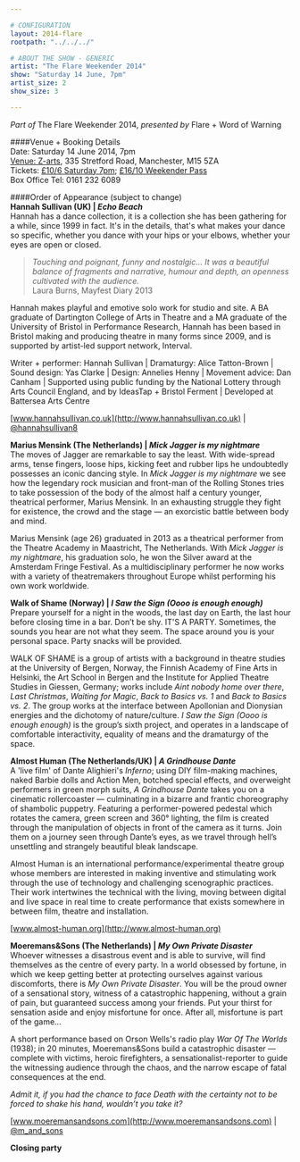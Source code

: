 ```yaml
---

# CONFIGURATION
layout: 2014-flare
rootpath: "../../../"

# ABOUT THE SHOW - GENERIC
artist: "The Flare Weekender 2014"
show: "Saturday 14 June, 7pm"
artist_size: 2
show_size: 3

---
```

*Part of* The Flare Weekender 2014, *presented by* Flare + Word of Warning       
     
####Venue + Booking Details        
Date: Saturday 14 June 2014, 7pm     
[Venue: Z-arts](http://www.z-arts.org/about-us/getting-here), 335 Stretford Road, Manchester, M15 5ZA      
Tickets: [£10/6 Saturday 7pm](http://www.z-arts.org/events/flare-2014-sat-eve); [£16/10 Weekender Pass](http://www.z-arts.org/events/flare-2014-friday/)     
Box Office Tel: 0161 232 6089    

####Order of Appearance (subject to change)      
**Hannah Sullivan (UK) | *Echo Beach***              
Hannah has a dance collection, it is a collection she has been gathering for a while, since 1999 in fact. It's in the details, that's what makes your dance so specific, whether you dance with your hips or your elbows, whether your eyes are open or closed.         
                        
>*Touching and poignant, funny and nostalgic… It was a beautiful balance of fragments and narrative, humour and depth, an openness cultivated with the audience.*<br> Laura Burns, Mayfest Diary 2013                 
                     
Hannah makes playful and emotive solo work for studio and site. A BA graduate of Dartington College of Arts in Theatre and a MA graduate of the University of Bristol in Performance Research, Hannah has been based in Bristol making and producing theatre in many forms since 2009, and is supported by artist-led support network, Interval.                 
              
Writer + performer: Hannah Sullivan | Dramaturgy: Alice Tatton-Brown | Sound design: Yas Clarke | Design: Annelies Henny | Movement advice: Dan Canham | Supported using public funding by the National Lottery through Arts Council England, and by IdeasTap + Bristol Ferment | Developed at Battersea Arts Centre
               
[www.hannahsullivan.co.uk](http://www.hannahsullivan.co.uk) | [@hannahsullivan8](http://twitter.com/hannahsullivan8)             
                                            
**Marius Mensink (The Netherlands) | *Mick Jagger is my nightmare***                 
The moves of Jagger are remarkable to say the least. With wide-spread arms, tense fingers, loose hips, kicking feet and rubber lips he undoubtedly possesses an iconic dancing style. In *Mick Jagger is my nightmare* we see how the legendary rock musician and front-man of the Rolling Stones tries to take possession of the body of the almost half a century younger, theatrical performer, Marius Mensink. In an exhausting struggle they fight for existence, the crowd and the stage — an exorcistic battle between body and mind.                   
                 
Marius Mensink (age 26) graduated in 2013 as a theatrical performer from the Theatre Academy in Maastricht, The Netherlands. With *Mick Jagger is my nightmare*, his graduation solo, he won the Silver award at the Amsterdam Fringe Festival. As a multidisciplinary performer he now works with a variety of theatremakers throughout Europe whilst performing his own work worldwide.                 
                               
**Walk of Shame (Norway) | *I Saw the Sign (Oooo is enough enough)***              
Prepare yourself for a night in the woods, the last day on Earth, the last hour before closing time in a bar. Don’t be shy. IT'S A PARTY. Sometimes, the sounds you hear are not what they seem. The space around you is your personal space. Party snacks will be provided.                      
                  
WALK OF SHAME is a group of artists with a background in theatre studies at the University of Bergen, Norway, the Finnish Academy of Fine Arts in Helsinki, the Art School in Bergen and the Institute for Applied Theatre Studies in Giessen, Germany; works include *Aint nobody home over there*, *Last Christmas*, *Waiting for Magic*, *Back to Basics vs. 1* and *Back to Basics vs. 2*. The group works at the interface between Apollonian and Dionysian energies and the dichotomy of nature/culture. *I Saw the Sign (Oooo is enough enough)* is the group’s sixth project, and operates in a landscape of comfortable interactivity, equality of means and the dramaturgy of the space.                
                  
**Almost Human (The Netherlands/UK) | *A Grindhouse Dante***                     
A 'live film' of Dante Alighieri's *Inferno*; using DIY film-making machines, naked Barbie dolls and Action Men, botched special effects, and overweight performers in green morph suits, *A Grindhouse Dante* takes you on a cinematic rollercoaster — culminating in a bizarre and frantic choreography of shambolic puppetry. Featuring a performer-powered pedestal which rotates the camera, green screen and 360° lighting, the film is created through the manipulation of objects in front of the camera as it turns. Join them on a journey seen through Dante’s eyes, as we travel through hell’s unsettling and strangely beautiful bleak landscape.                   
                       
Almost Human is an international performance/experimental theatre group whose members are interested in making inventive and stimulating work through the use of technology and challenging scenographic practices. Their work intertwines the technical with the living, moving between digital and live space in real time to create performance that exists somewhere in between film, theatre and installation.                
                       
[www.almost-human.org](http://www.almost-human.org)                

**Moeremans&Sons (The Netherlands) | *My Own Private Disaster***              
Whoever witnesses a disastrous event and is able to survive, will find themselves as the centre of every party. In a world obsessed by fortune, in which we keep getting better at protecting ourselves against various discomforts, there is *My Own Private Disaster*. You will be the proud owner of a sensational story, witness of a catastrophic happening, without a grain of pain, but guaranteed success among your friends. Put your thirst for sensation aside and enjoy misfortune for once. After all, misfortune is part of the game…            
                     
A short performance based on Orson Wells's radio play *War Of The Worlds* (1938); in 20 minutes, Moeremans&Sons build a catastrophic disaster — complete with victims, heroic firefighters, a sensationalist-reporter to guide the witnessing audience through the chaos, and the narrow escape of fatal consequences at the end.        
                   
*Admit it, if you had the chance to face Death with the certainty not to be forced to shake his hand, wouldn’t you take it?*
                             
[www.moeremansandsons.com](http://www.moeremansandsons.com) | [@m_and_sons](http://twitter.com/m_and_sons)              
                    
**Closing party**                    
